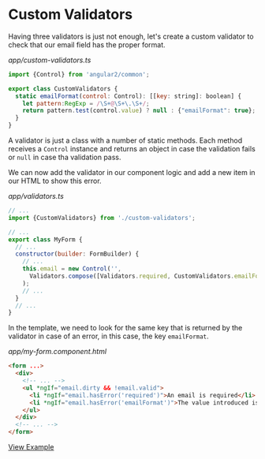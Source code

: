 # Custom Validators

Having three validators is just not enough, let's create a custom validator to check that our email field has the proper format.

_app/custom-validators.ts_
```javascript
import {Control} from 'angular2/common';

export class CustomValidators {
  static emailFormat(control: Control): [[key: string]: boolean] {
    let pattern:RegExp = /\S+@\S+\.\S+/;
    return pattern.test(control.value) ? null : {"emailFormat": true}; 
  }
}
```

A validator is just a class with a number of static methods. Each method receives a `Control` instance and returns an object in case the validation fails or `null` in case tha validation pass.

We can now add the validator in our component logic and add a new item in our HTML to show this error.

_app/validators.ts_
```javascript
// ...
import {CustomValidators} from './custom-validators';

// ...
export class MyForm {
  // ...
  constructor(builder: FormBuilder) {
    // ...
    this.email = new Control('', 
      Validators.compose([Validators.required, CustomValidators.emailFormat])
    );
    // ...
  }
  // ...
}
```

In the template, we need to look for the same key that is returned by the validator in case of an error, in this case, the key `emailFormat`.

_app/my-form.component.html_
```html
<form ...>
  <div>
    <!-- ... -->
    <ul *ngIf="email.dirty && !email.valid">
      <li *ngIf="email.hasError('required')">An email is required</li>
      <li *ngIf="email.hasError('emailFormat')">The value introduced is not an email</li>
    </ul>
  </div>
  <!-- ... -->
</form>
```

[View Example](https://plnkr.co/edit/Q0aUwWF25VUoUnxIQrRL?p=preview)

